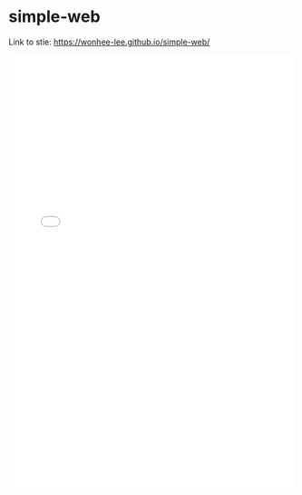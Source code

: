 # simple-web

Link to stie: https://wonhee-lee.github.io/simple-web/

<iframe src="//datawrapper.dwcdn.net/sCOFT/1/" width="100%" height="763" scrolling="no" frameborder="0" allowtransparency="true"></iframe>

